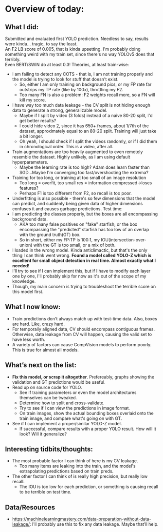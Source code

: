 # Overview of today: 
## What I did:  
Submitted and evaluated first YOLO prediction. Needless to say, results were kinda... tragic, to say the least.  
An F2 LB score of 0.005, that is kinda upsetting. I'm probably doing something weird with my train set, since there's no way YOLOv5 does that terribly.  
Even BERT/SWIN do at least 0.3!
Theories, at least train-wise: 
- I am failing to detect any COTS - that is, I am not training properly and the model is trying to look for stuff that doesn't exist.
    - So, either I am only training on background pics, or my FP rate far outstrips my TP rate (like by 100x), throttling my F2.
    - Too many FN is also a problem: F2 weights recall more, so a FN will kill my score.
- I have way too much data leakage - the CV split is not hiding enough data to generate a strong, generalizable model.
    - Maybe if I split by video (3 folds) instead of a naive 80-20 split, I'd get better results? 
    - I could hide video 2, since it has 650+ frames, about 1/7th of the dataset, approximately equal to an 80-20 split. Training will just take a bit longer.
    - Oh yeah, I should check if I split the videos randomly, or if I did them in chronological order. This is a video, after all.
- Train augmentations are too heavily augmented to even remotely resemble the dataset. Highly unlikely, as I am using default hyperparameters.
    - Maybe the learning rate is too high? Adam does learn faster than SGD...Maybe I'm converging too fast/overshooting the extrema?
- Training for too long, or training at too small of an image resolution
    - Too long = overfit, too small res = information compressed->loses features?
    - Perhaps F1 is too different from F2, so recall is too poor. 
- Underfitting is also possible - there's so few dimensions that the model can predict, and suddenly being given data of higher dimensions confuses it and causes garbage predictions.
Test time:
- I am predicting the classes properly, but the boxes are all encompassing background data. 
    - AKA too many false positives on "fake" starfish, or the box encompassing the "predicted" starfish has too low of an overlap with the ground truth(GT) box.
    - So in short, either my FP:TP is 100:1, my IOU(intersection-over-union) with the GT is too small, or a mix of both.
- I loaded in the wrong model. Kinda anticlimactic, but that's the only thing I can think went wrong.
**Found a model called YOLO-Z which is excellent for small object detection in real time. Almost exactly what I needed!**
- I'll try to see if I can implement this, but if I have to modify each layer one by one, I'll probably skip for now as it's out of the scope of my knowledge.
- Though, my main concern is trying to troubleshoot the terrible score on this model first. 
## What I now know:
- Train predictions don't always match up with test-time data. Also, boxes are hard. Like, crazy hard.
- For temporally aligned data, CV should encompass contiguous frames. Otherwise, data leakage from CV will happen, causing the valid set to have less worth.
- A variety of factors can cause CompVision models to perform poorly. This is true for almost all models. 
## What’s next on the list:
- **Fix this model, or scrap it altogether**. Prefereably, graphs showing the validation and GT predictions would be useful.
- Read up on source code for YOLO.
    - See if training parameters or even the model architectures themselves can be tweaked.
    - Determine how to split and cross-validate.
    - Try to see if I can view the predictions in image format. 
    - On train images, show the actual bounding boxes overlaid onto the train image, and compare what's going on with GT.
- See if I can implement a proper/similar YOLO-Z model.
    - If successful, compare results with a proper YOLO result. How will it look? Will it generalize?
## Interesting tidbits/thoughts:
- The most probable factor I can think of here is my CV leakage. 
    - Too many items are leaking into the train, and the model's extrapolating predictions based on train preds.
- The other factor I can think of is really high precision, but really low recall. 
    - The IOU is too low for each prediction, or something is causing recall to be terrible on test time.
## Data/Resources
- https://machinelearningmastery.com/data-preparation-without-data-leakage/: I'll probably use this to fix any data leakage. Maybe that'll help.
